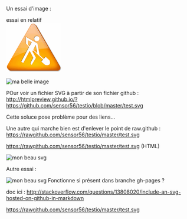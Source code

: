 Un essai d'image :

essai en relatif   
![image locale](/images/en_travaux.gif)

![ma belle image](http://www.mon-club-elec.fr/mes_images/clipart/logo_pyduino.png)


POur voir un fichier SVG à partir de son fichier github : 
http://htmlpreview.github.io/?https://github.com/sensor56/testio/blob/master/test.svg

Cette soluce pose problème pour des liens... 

Une autre qui marche bien est d'enlever le point de raw.github : 
https://rawgithub.com/sensor56/testio/master/test.svg

<a href="" target="_blank">https://rawgithub.com/sensor56/testio/master/test.svg</a> (HTML)

![mon beau svg](https://rawgithub.com/sensor56/testio/master/test.svg)

Autre essai : 

![mon beau svg](http://sensor56.github.io/testio/blob/master/test.svg)
Fonctionne si présent dans branche gh-pages ? 


doc ici : http://stackoverflow.com/questions/13808020/include-an-svg-hosted-on-github-in-markdown

<a href="" target="_blank">https://rawgithub.com/sensor56/testio/master/test.svg</a>
